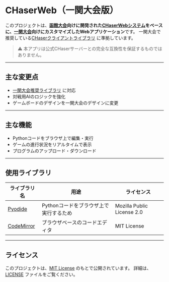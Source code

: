 # CHaserWeb（一関大会版）

このプロジェクトは、**[函館大会](https://sites.google.com/view/u16procon-hakodate/)向けに開発された[CHaserWebシステム](https://github.com/shin3391/CHaserWeb)をベースに、[一関大会](https://www.u15-ichinoseki.org/)向けにカスタマイズしたWebアプリケーション**です。
  一関大会で推奨している[CHaserクライアントライブラリ](https://github.com/U15-Ichinoseki/python-chaser) に準拠しています。

> ⚠️ 本アプリは公式CHaserサーバーとの完全な互換性を保証するものではありません。
 
---

## 主な変更点

- [一関大会推奨ライブラリ](https://github.com/U15-Ichinoseki/python-chaser) に対応
- 対戦用AIのロジックを強化
- ゲームボードのデザインを一関大会のデザインに変更

---

## 主な機能

- Pythonコードをブラウザ上で編集・実行
- ゲームの進行状況をリアルタイムで表示
- プログラムのアップロード・ダウンロード

---

## 使用ライブラリ

| ライブラリ名                                  | 用途                                   | ライセンス               |
|----------------------------------------------|----------------------------------------|---------------------------|
| [Pyodide](https://github.com/pyodide/pyodide) | Pythonコードをブラウザ上で実行するため   | Mozilla Public License 2.0 |
| [CodeMirror](https://codemirror.net/)         | ブラウザベースのコードエディタ           | MIT License               |

---

## ライセンス

このプロジェクトは、[MIT License](LICENSE) のもとで公開されています。
詳細は、[LICENSE](LICENSE) ファイルをご覧ください。
